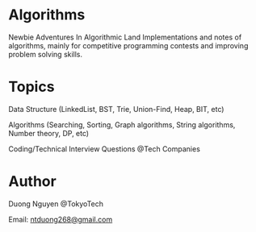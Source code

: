 Algorithms
==
Newbie Adventures In Algorithmic Land
Implementations and notes of algorithms, mainly for competitive programming contests and improving problem solving skills.

Topics
==

Data Structure (LinkedList, BST, Trie, Union-Find, Heap, BIT, etc)

Algorithms (Searching, Sorting, Graph algorithms, String algorithms, Number theory, DP, etc)

Coding/Technical Interview Questions @Tech Companies

Author
==

Duong Nguyen @TokyoTech

Email: ntduong268@gmail.com
